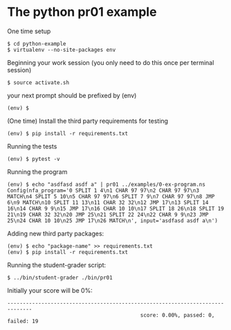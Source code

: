# The python pr01 example

One time setup

    $ cd python-example
    $ virtualenv --no-site-packages env

Beginning your work session (you only need to do this once per terminal session)

    $ source activate.sh

your next prompt should be prefixed by (env)

    (env) $

(One time) Install the third party requirements for testing

    (env) $ pip install -r requirements.txt

Running the tests

    (env) $ pytest -v

Running the program

    (env) $ echo "asdfasd asdf a" | pr01 ../examples/0-ex-program.ns
    Config(nfa_program='0 SPLIT 1 4\n1 CHAR 97 97\n2 CHAR 97 97\n3 MATCH\n4 SPLIT 5 10\n5 CHAR 97 97\n6 SPLIT 7 9\n7 CHAR 97 97\n8 JMP 6\n9 MATCH\n10 SPLIT 11 13\n11 CHAR 32 32\n12 JMP 17\n13 SPLIT 14 16\n14 CHAR 9 9\n15 JMP 17\n16 CHAR 10 10\n17 SPLIT 18 26\n18 SPLIT 19 21\n19 CHAR 32 32\n20 JMP 25\n21 SPLIT 22 24\n22 CHAR 9 9\n23 JMP 25\n24 CHAR 10 10\n25 JMP 17\n26 MATCH\n', input='asdfasd asdf a\n')

Adding new third party packages:

    (env) $ echo "package-name" >> requirements.txt
    (env) $ pip install -r requirements.txt

Running the student-grader script:

    $ ../bin/student-grader ./bin/pr01

Initially your score will be 0%:

    ------------------------------------------------------------------------------
                                               score: 0.00%, passed: 0, failed: 19

